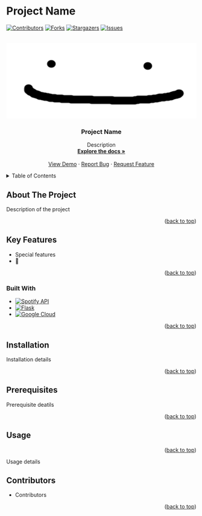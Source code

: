 <h1 id="readme-top">Project Name</h1>

<!-- PROJECT SHIELDS -->
<!--
*** I'm using markdown "reference style" links for readability.
*** Reference links are enclosed in brackets [ ] instead of parentheses ( ).
*** Below these elements are the declarations for the reference varaibles
*** for contributors-url, forks-url, etc. This is an optional, concise syntax you may use.
*** https://www.markdownguide.org/basic-syntax/#reference-style-links
-->
[![Contributors][contributors-shield]][contributors-url]
[![Forks][forks-shield]][forks-url]
[![Stargazers][stars-shield]][stars-url]
[![Issues][issues-shield]][issues-url]

[contributors-shield]: https://img.shields.io/github/contributors/tusmm/readme-template.svg?style=for-the-badge
[contributors-url]: https://github.com/tusmm/readme-template/graphs/contributors
[forks-shield]: https://img.shields.io/github/forks/tusmm/readme-template.svg?style=for-the-badge
[forks-url]: https://github.com/tusmm/readme-template/network/members
[stars-shield]: https://img.shields.io/github/stars/tusmm/readme-template.svg?style=for-the-badge
[stars-url]: https://github.com/tusmm/readme-template/stargazers
[issues-shield]: https://img.shields.io/github/issues/tusmm/readme-template.svg?style=for-the-badge
[issues-url]: https://github.com/tusmm/readme-template/issues

<!-- PROJECT LOGO -->
<br />
<div id="readme-top" align="center">
  <a href="https://github.com/tusmm/readme-template">
    <img src="images/logo.png" alt="banner" width="600" height="200">
  </a>

<h3 align="center">Project Name</h3>

  <p align="center">
    Description
    <br />
    <a href="https://github.com/tusmm/readme-template"><strong>Explore the docs »</strong></a>
    <br />
    <br />
    <a href="https://github.com/tusmm/readme-template">View Demo</a>
    ·
    <a href="https://github.com//tusmm/readme-template">Report Bug</a>
    ·
    <a href="https://github.com/tusmm/readme-template">Request Feature</a>
  </p>
</div>

<!-- TABLE OF CONTENTS -->
<details>
  <summary>Table of Contents</summary>
  <ol>
    <li>
      <a href="#about-the-project">About The Project</a>
      <ul>
        <li><a href="#built-with">Built With</a></li>
      </ul>
    </li>
    <li>
      <a href="#installation">Getting Started</a>
      <ul>
        <li><a href="#prerequisites">Prerequisites</a></li>
      </ul>
    </li>
    <li><a href="#usage">Usage</a></li>
    <li><a href="#contributors">Contributors</a></li>
    
  </ol>
</details>

<!-- ABOUT THE PROJECT -->
## About The Project

Description of the project

<p align="right">(<a href="#readme-top">back to top</a>)</p>

## Key Features
* Special features 
* :tada:
  
<p align="right">(<a href="#readme-top">back to top</a>)</p>


### Built With
<!-- [![Title][Link to image shield]][link to the tool] -->
<!-- Examples below -->
* [![Spotify API][SpotifyAPI.com]][SpotifyAPI-url]
* [![Flask][Flask.com]][Flask-url]
* [![Google Cloud][GoogleCloud.com]][GoogleCloud-url]

[SpotifyAPI.com]: https://img.shields.io/badge/SpotifyAPI-0d1517?style=for-the-badge&logo=spotify&logoColor=1DB954
[SpotifyAPI-url]: https://developer.spotify.com/documentation/web-api/

[Flask.com]: https://img.shields.io/badge/Flask-2a3133?style=for-the-badge&logo=flask&logoColor=FFFFFF
[Flask-url]: https://flask.palletsprojects.com/en/2.2.x/

[GoogleCloud.com]:  https://img.shields.io/badge/GoogleCloud-064f61?style=for-the-badge&logo=googlecloud&logoColor=4C8BF5
[GoogleCloud-url]: https://cloud.google.com/

<p align="right">(<a href="#readme-top">back to top</a>)</p>

<!-- GETTING STARTED -->
## Installation

Installation details

<p align="right">(<a href="#readme-top">back to top</a>)</p>

## Prerequisites

Prerequisite deatils

<p align="right">(<a href="#readme-top">back to top</a>)</p>

## Usage

<p align="right">(<a href="#readme-top">back to top</a>)</p>

Usage details

## Contributors
* Contributors

<p align="right">(<a href="#readme-top">back to top</a>)</p>
